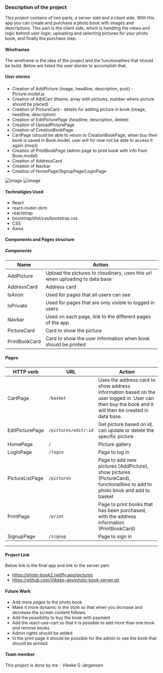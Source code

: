 ### Description of the project

This project contains of two parts, a server side and a client side. With this app you can create and purchase a photo book with images and descriptions. This part is the client side, which is handling the views and logic behind user login, uploading and selecting pictures for your photo book, and finally the purchase step. 

#### Wireframes
The wireframe is the idea of the project and the functionalities that should be build. Below are listed the user stories to accomplish that.

##### User stories
- Creation of AddPicture (image, headline, description, post) - Picture.model.js
- Creation of AddCart (theme, array with pictures, number where picture should be placed)
- Creation of PictureCard - details for adding picture in book (image, headline, description)
- Creation of EditPicturePage (headline, description, delete)
- Creation of UploadPicturePage
- Creation of CreationBookPage
- CartPage (should be able to return to CreationBookPage, when buy then book is saved in Book.model, user will for now not be able to access it again (mvp))
- Creation of PrintBookPage (admin page to print book with info from Book.model)
- Creation of AddressCard
- Creation of Navbar
- Creation of HomePage/SignupPage/LoginPage

![image](https://user-images.githubusercontent.com/59952389/157823324-baf4ecf9-f21f-4c2e-aa35-8cfb663c10ac.png)
![image](https://user-images.githubusercontent.com/59952389/157823389-eae9f559-fff9-4ff5-b9af-aee6673bc320.png)


#### Technoligies Used
- React
- react-router-dom
- reactstrap
- bootstrap/dist/css/bootstrap.css
- CSS
- Axios

#### Components and Pages structure

##### Components

| Name          | Action                                                                        |
| ------------- | ----------------------------------------------------------------------------- |
| AddPicture    | Upload the pictures to cloudinary, uses this url when uploading to data base  |
| AddressCard   | Address card                                                                  |
| IsAnon        | Used for pages that all users can see                                         |
| IsPrivate     | Used for pages that are only visible to logged in users                       |
| Navbar        | Used on each page, link to the different pages of the app                     |
| PictureCard   | Card to show the picture                                                      |
| PrintBookCard | Card to show the user information when book should be printed                 |

##### Pages

| HTTP verb       | URL                   | Action                                                                                                                      |
| --------------- | ----------------------| ----------------------------------------------------------------------------------------------------------------------------|
| CartPage        | `/basket`             | Uses the address card to show address information based on the user logged in. User can then buy the book and it will then be created in data base.                                                                                                                                                           |
| EditPicturePage | `/pictures/edit/:id`  | Get picture based on id, can update or delete the specific picture                                                          |
| HomePage        | `/`                   | Picture gallery                                                                                                             |
| LoginPage       | `/login`              | Page to log in                                                                                                              |
| PictureListPage | `/pictures`           | Page to add new pictures (AddPicture), show pictures (PictureCard), functionalities to add to photo book and add to basket  |
| PrintPage       | `/print`              | Page to print books that has been purchased, with the address information (PrintBookCard)                                   |
| SignupPage      | `/signup`             | Page to sign in                                                                                                             |

<hr>

#### Project Link
Below link is the final app and link to the server part:
- https://photo-book2.netlify.app/pictures
- https://github.com/Vibeke-dev/photo-book-server.git

#### Future Work
- Add more pages to the photo book
- Make it more dynamic in the style so that when you increase and decrease the screen content follows
- Add the possibility to buy the book with payment
- Add the react-use-cart so that it is possible to add more than one book and remove books 
- Admin rights should be added
- In the print page it should be possible for the admin to see the book that should be printed


#### Team member
This project is done by me - Vibeke G Jørgensen


